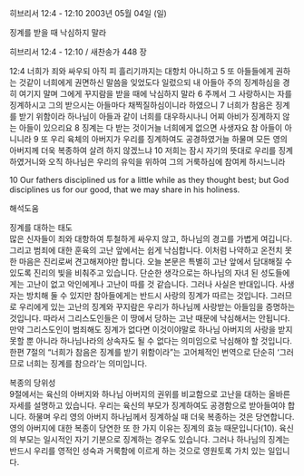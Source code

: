 히브리서 12:4 - 12:10 
2003년 05월 04일 (일)

징계를 받을 때 낙심하지 말라



히브리서 12:4 - 12:10 / 새찬송가 448 장


12:4 너희가 죄와 싸우되 아직 피 흘리기까지는 대항치 아니하고
5 또 아들들에게 권하는 것같이 너희에게 권면하신 말씀을 잊었도다 일렀으되 내 아들아 주의 징계하심을 경히 여기지 말며 그에게 꾸지람을 받을 때에 낙심하지 말라
6 주께서 그 사랑하시는 자를 징계하시고 그의 받으시는 아들마다 채찍질하심이니라 하였으니
7 너희가 참음은 징계를 받기 위함이라 하나님이 아들과 같이 너희를 대우하시나니 어찌 아비가 징계하지 않는 아들이 있으리요
8 징계는 다 받는 것이거늘 너희에게 없으면 사생자요 참 아들이 아니니라
9 또 우리 육체의 아버지가 우리를 징계하여도 공경하였거늘 하물며 모든 영의 아버지께 더욱 복종하여 살려 하지 않겠느냐
10 저희는 잠시 자기의 뜻대로 우리를 징계하였거니와 오직 하나님은 우리의 유익을 위하여 그의 거룩하심에 참여케 하시느니라

10 Our fathers disciplined us for a little while as they thought best; but God disciplines us for our good, that we may share in his holiness.

해석도움





징계를 대하는 태도  
많은 신자들이 죄와 대항하여 투철하게 싸우지 않고, 하나님의 경고를 가볍게 여깁니다. 그리고 범죄에 대한 훈육의 고난 앞에서는 쉽게 낙심합니다. 이처럼 나약하고 온전치 못한 마음은 진리로써 견고해져야만 합니다. 오늘 본문은 특별히 고난 앞에서 담대해질 수 있도록 진리의 빛을 비춰주고 있습니다. 단순한 생각으로는 하나님의 자녀 된 성도들에게는 고난이 없고 악인에게나 고난이 따를 것 같습니다. 그러나 사실은 반대입니다. 사생자는 방치해 둘 수 있지만 참아들에게는 반드시 사랑의 징계가 따르는 것입니다. 그러므로 우리에게 있는 고난의 징계와 꾸지람은 우리가 하나님께 사랑받는 아들임을 증명하는 것입니다. 따라서 그리스도인들은 이 땅에서 당하는 고난 때문에 낙심해서는 안됩니다. 만약 그리스도인이 범죄해도 징계가 없다면 이것이야말로 하나님 아버지의 사랑을 받지 못할 뿐 아니라 하나님나라의 상속자도 될 수 없다는 의미임으로 낙심해야 할 것입니다. 한편 7절의 “너희가 참음은 징계를 받기 위함이라”는 고어체적인 번역으로 단순히 ‘그러므로 너희는 징계를 참으라’는 의미입니다. 

복종의 당위성  
9절에서는 육신의 아버지와 하나님 아버지의 권위를 비교함으로 고난을 대하는 올바른 자세를 설명하고 있습니다. 우리는 육신의 부모가 징계하여도 공경함으로 받아들여야 합니다. 하물며 우리 영의 아버지 하나님께서 징계하실 때 더욱 복종하는 것은 당연합니다. 영의 아버지에 대한 복종이 당연한 또 한 가지 이유는 징계의 효능 때문입니다(10). 육신의 부모는 일시적인 자기 기분으로 징계하는 경우도 있습니다. 그러나 하나님의 징계는 반드시 우리를 영적인 성숙과 거룩함에 이르게 하는 것으로 영원토록 가치 있는 일입니다.